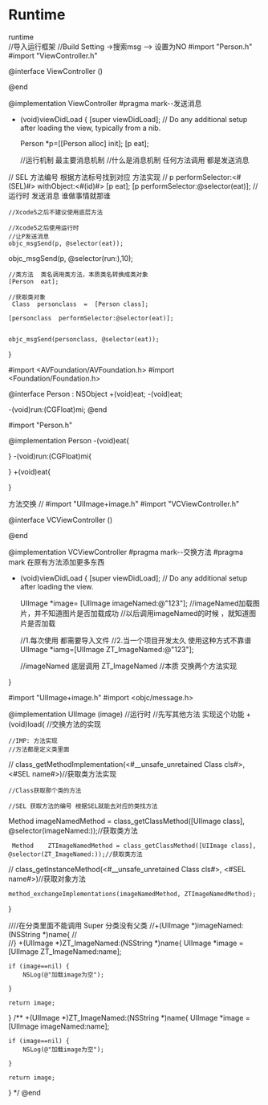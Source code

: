 # Runtime

runtime  
//导入运行框架
//Build  Setting  ->搜索msg  -->  设置为NO
#import "Person.h"
#import "ViewController.h"

@interface ViewController ()

@end

@implementation ViewController
#pragma mark--发送消息

- (void)viewDidLoad {
    [super viewDidLoad];
    // Do any additional setup after loading the view, typically from a nib.
    
    Person  *p=[[Person alloc] init];
    [p eat];
    
    //运行机制  最主要消息机制
    //什么是消息机制 任何方法调用 都是发送消息
    
//    SEL 方法编号 根据方法标号找到对应 方法实现
//    p  performSelector:<#(SEL)#> withObject:<#(id)#>
     [p eat];
    [p performSelector:@selector(eat)];
    //运行时 发送消息  谁做事情就那谁
    
    //Xcode5之后不建议使用底层方法
    
    //Xcode5之后使用运行时
    //让P发送消息
    objc_msgSend(p, @selector(eat));
    
   objc_msgSend(p, @selector(run:),10);
    
    //类方法  类名调用类方法，本质类名转换成类对象
    [Person  eat];
    
    //获取类对象
     Class  personclass  =  [Person class];
    
    [personclass  performSelector:@selector(eat)];
    
    
    objc_msgSend(personclass, @selector(eat));
    
}



#import <AVFoundation/AVFoundation.h>
#import <Foundation/Foundation.h>

@interface Person : NSObject
+(void)eat;
-(void)eat;

-(void)run:(CGFloat)mi;
@end



#import "Person.h"

@implementation Person
-(void)eat{
    
}
-(void)run:(CGFloat)mi{
    
}
+(void)eat{
    
}


方法交换
//
#import "UIImage+image.h"
#import "VCViewController.h"

@interface VCViewController ()

@end

@implementation VCViewController
#pragma mark--交换方法
#pragma mark 在原有方法添加更多东西
- (void)viewDidLoad {
    [super viewDidLoad];
    // Do any additional setup after loading the view.
    
   UIImage *image= [UIImage imageNamed:@"123"];
    //imageNamed加载图片，并不知道图片是否加载成功
    //以后调用imageNamed的时候 ，就知道图片是否加载
    
    //1.每次使用 都需要导入文件
    //2.当一个项目开发太久 使用这种方式不靠谱
    UIImage *iamg=[UIImage ZT_ImageNamed:@"123"];
    
    
    //imageNamed  底层调用 ZT_ImageNamed
    //本质 交换两个方法实现
    
    
    
}


#import "UIImage+image.h"
#import <objc/message.h>

@implementation UIImage (image)
//运行时
//先写其他方法 实现这个功能
+(void)load{
    //交换方法的实现
    
    
    //IMP: 方法实现
    //方法都是定义类里面
//   class_getMethodImplementation(<#__unsafe_unretained Class cls#>, <#SEL name#>)//获取类方法实现
    
    //Class获取那个类的方法
    
    //SEL 获取方法的编号 根据SEL就能去对应的类找方法
 Method    imageNamedMethod = class_getClassMethod([UIImage class], @selector(imageNamed:));//获取类方法
    
    
     Method    ZTImageNamedMethod = class_getClassMethod([UIImage class], @selector(ZT_ImageNamed:));//获取类方法
    
//    class_getInstanceMethod(<#__unsafe_unretained Class cls#>, <#SEL name#>)//获取对象方法
    
    method_exchangeImplementations(imageNamedMethod, ZTImageNamedMethod);
    
    
    
}

////在分类里面不能调用 Super  分类没有父类
//+(UIImage *)imageNamed:(NSString *)name{
//    
//}
+(UIImage *)ZT_ImageNamed:(NSString *)name{
 UIImage  *image =  [UIImage ZT_ImageNamed:name];
    
    if (image==nil) {
        NSLog(@"加载image为空");
        
    }
    
    return image;
    
}
/**
+(UIImage *)ZT_ImageNamed:(NSString *)name{
    UIImage  *image =  [UIImage imageNamed:name];
    
    if (image==nil) {
        NSLog(@"加载image为空");
        
    }
    
    return image;
    
}
 */
@end
